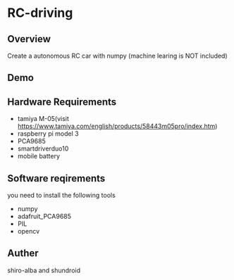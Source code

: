 # RC-driving

## Overview

 Create a autonomous RC car with numpy (machine learing is NOT included)

## Demo



## Hardware Requirements

- tamiya M-05(visit https://www.tamiya.com/english/products/58443m05pro/index.htm)
- raspberry pi model 3
- PCA9685 
- smartdriverduo10
- mobile battery

## Software reqirements

you need to install the following tools

- numpy
- adafruit_PCA9685
- PIL
- opencv

## Auther 

shiro-alba and shundroid



